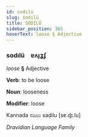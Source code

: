 ```yaml
---
id: sodılü
slug: sodılü
title: SODILÜ
sidebar_position: 365
hoverText: loose § Adjective
---
```


### sodılü&emsp;<span kind="abugida">ɐʌȷʓʄ</span>

*loose* **§** Adjective

**Verb**: to be loose

**Noun**: looseness

**Modifier**: loose

Kannada ಸಡಿಲು saḍilu [sɐ.ɖɪ.lu]

*Dravidian Language Family*